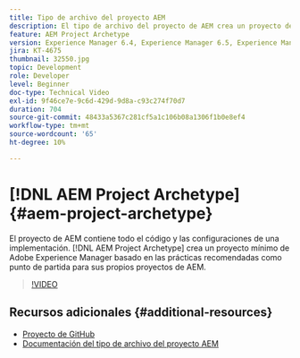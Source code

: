 ```yaml
---
title: Tipo de archivo del proyecto AEM
description: El tipo de archivo del proyecto de AEM crea un proyecto de Adobe Experience Manager mínimo basado en las prácticas recomendadas como punto de partida para sus propios proyectos de AEM.
feature: AEM Project Archetype
version: Experience Manager 6.4, Experience Manager 6.5, Experience Manager as a Cloud Service
jira: KT-4675
thumbnail: 32550.jpg
topic: Development
role: Developer
level: Beginner
doc-type: Technical Video
exl-id: 9f46ce7e-9c6d-429d-9d8a-c93c274f70d7
duration: 704
source-git-commit: 48433a5367c281cf5a1c106b08a1306f1b0e8ef4
workflow-type: tm+mt
source-wordcount: '65'
ht-degree: 10%

---
```


# [!DNL AEM Project Archetype] {#aem-project-archetype}

El proyecto de AEM contiene todo el código y las configuraciones de una implementación. [!DNL AEM Project Archetype] crea un proyecto mínimo de Adobe Experience Manager basado en las prácticas recomendadas como punto de partida para sus propios proyectos de AEM.

>[!VIDEO](https://video.tv.adobe.com/v/32550?quality=12&learn=on)

## Recursos adicionales {#additional-resources}

* [Proyecto de GitHub](https://github.com/adobe/aem-project-archetype)
* [Documentación del tipo de archivo del proyecto AEM](https://experienceleague.adobe.com/docs/experience-manager-core-components/using/developing/archetype/overview.html?lang=es)
